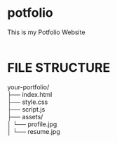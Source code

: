 # potfolio <br>
This is my Potfolio Website <br>
<br>
# FILE STRUCTURE <br>
your-portfolio/ <br>
├── index.html <br>
├── style.css <br>
├── script.js <br>
├── assets/ <br>
│   └── profile.jpg <br>
│   └── resume.jpg

